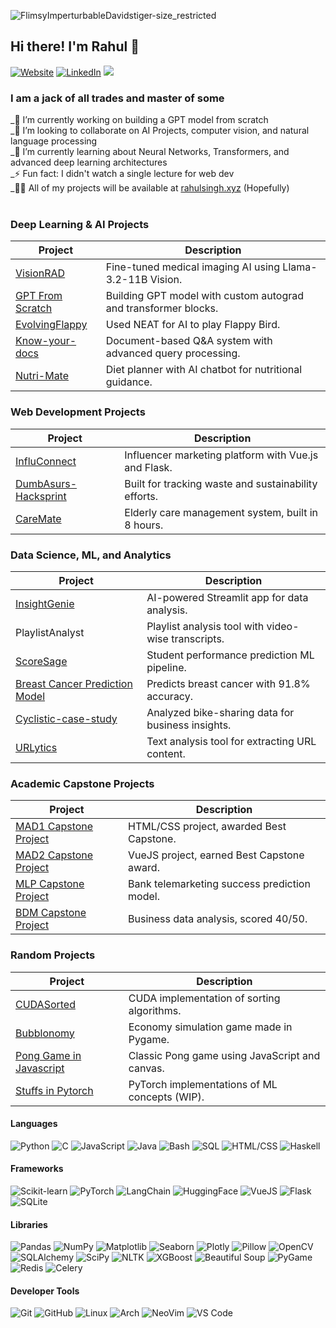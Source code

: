 ![FlimsyImperturbableDavidstiger-size_restricted](https://github.com/Rahul-1337/Rahul-1337/assets/137313478/5e740ac0-64af-49a5-a32f-1cf91548e519)

## Hi there! I'm Rahul 👋

[![Website](https://img.shields.io/badge/Portfolio-rahulsingh.xyz-blue?style=flat-square)](https://rahulsingh.xyz)  [![LinkedIn](https://img.shields.io/badge/LinkedIn-Connect-blue?style=flat-square&logo=linkedin)](https://linkedin.com/in/azeebneuron)
![](https://komarev.com/ghpvc/?username=azeebneuron&style=flat-square)



### I am a jack of all trades and master of some

<!--![Running cartoon](https://user-images.githubusercontent.com/74038190/212747107-5b654ba5-31c6-4366-b42b-51b822e9bc52.gif) -->


_🔭 I’m currently working on building a GPT model from scratch <br>
_👯 I’m looking to collaborate on AI Projects, computer vision, and natural language processing <br>
_🌱 I’m currently learning about Neural Networks, Transformers, and advanced deep learning architectures<br>
_⚡ Fun fact: I didn't watch a single lecture for web dev<br>
_👨‍💻 All of my projects will be available at [rahulsingh.xyz](https://www.rahulsingh.xyz/) (Hopefully) <br>
<br>

### **Deep Learning & AI Projects**  
| Project | Description |  
|---------|-------------|  
| [VisionRAD](https://github.com/azeebneuron/VisionRAD) | Fine-tuned medical imaging AI using Llama-3.2-11B Vision. |  
| [GPT From Scratch](https://github.com/azeebneuron/GPTFromScratch) | Building GPT model with custom autograd and transformer blocks. |  
| [EvolvingFlappy](https://github.com/azeebneuron/EvolvingFlappy) | Used NEAT for AI to play Flappy Bird. |  
| [Know-your-docs](https://github.com/azeebneuron/Know-your-docs) | Document-based Q&A system with advanced query processing. |  
| [Nutri-Mate](https://github.com/azeebneuron/NutriMate) | Diet planner with AI chatbot for nutritional guidance. |  

### **Web Development Projects**  
| Project | Description |  
|---------|-------------|  
| [InfluConnect](https://github.com/azeebneuron/InfluConnect) | Influencer marketing platform with Vue.js and Flask. |  
| [DumbAsurs-Hacksprint](https://github.com/azeebneuron/DumbAsurs-Hacksprint) | Built for tracking waste and sustainability efforts. |  
| [CareMate](https://github.com/azeebneuron/CareMate) | Elderly care management system, built in 8 hours. |  

### **Data Science, ML, and Analytics**  
| Project | Description |  
|---------|-------------|  
| [InsightGenie](https://github.com/azeebneuron/InsightGenie) | AI-powered Streamlit app for data analysis. |  
| PlaylistAnalyst | Playlist analysis tool with video-wise transcripts. |  
| [ScoreSage](https://github.com/azeebneuron/ScoreSage) | Student performance prediction ML pipeline. |  
| [Breast Cancer Prediction Model](https://github.com/azeebneuron/Breast-Cancer-prediction-model) | Predicts breast cancer with 91.8% accuracy. |  
| [Cyclistic-case-study](https://github.com/azeebneuron/Cyclistic-case-study) | Analyzed bike-sharing data for business insights. |  
| [URLytics](https://github.com/azeebneuron/URLytics) | Text analysis tool for extracting URL content. |  

### **Academic Capstone Projects**  
| Project | Description |  
|---------|-------------|  
| [MAD1 Capstone Project](https://github.com/azeebneuron/MAD1-Project) | HTML/CSS project, awarded Best Capstone. |  
| [MAD2 Capstone Project](https://github.com/azeebneuron/InfluConnect) | VueJS project, earned Best Capstone award. |  
| [MLP Capstone Project](https://github.com/azeebneuron/MLPCapstone) | Bank telemarketing success prediction model. |  
| [BDM Capstone Project](https://github.com/azeebneuron/BDMCapstone) | Business data analysis, scored 40/50. |  

### **Random Projects**  
| Project | Description |  
|---------|-------------|  
| [CUDASorted](https://github.com/azeebneuron/CUDASorted) | CUDA implementation of sorting algorithms. |  
| [Bubblonomy](https://github.com/azeebneuron/ggj-2025) | Economy simulation game made in Pygame. |  
| [Pong Game in Javascript]() | Classic Pong game using JavaScript and canvas. |  
| [Stuffs in Pytorch]() | PyTorch implementations of ML concepts (WIP). |  

#### **Languages**
![Python](https://img.shields.io/badge/Python-3776AB?style=for-the-badge&logo=python&logoColor=white)
![C](https://img.shields.io/badge/C-00599C?style=for-the-badge&logo=c&logoColor=white)
![JavaScript](https://img.shields.io/badge/JavaScript-F7DF1E?style=for-the-badge&logo=javascript&logoColor=black)
![Java](https://img.shields.io/badge/Java-ED8B00?style=for-the-badge&logo=openjdk&logoColor=white)
![Bash](https://img.shields.io/badge/Bash-4EAA25?style=for-the-badge&logo=gnu-bash&logoColor=white)
![SQL](https://img.shields.io/badge/SQL-4479A1?style=for-the-badge&logo=mysql&logoColor=white)
![HTML/CSS](https://img.shields.io/badge/HTML5-E34F26?style=for-the-badge&logo=html5&logoColor=white)
![Haskell](https://img.shields.io/badge/Haskell-5D4F85?style=for-the-badge&logo=haskell&logoColor=white)

#### **Frameworks**
![Scikit-learn](https://img.shields.io/badge/Scikit_Learn-F7931E?style=for-the-badge&logo=scikit-learn&logoColor=white)
![PyTorch](https://img.shields.io/badge/PyTorch-EE4C2C?style=for-the-badge&logo=pytorch&logoColor=white)
![LangChain](https://img.shields.io/badge/LangChain-000000?style=for-the-badge&logo=langchain&logoColor=white)
![HuggingFace](https://img.shields.io/badge/HuggingFace-FFD21E?style=for-the-badge&logo=huggingface&logoColor=black)
![VueJS](https://img.shields.io/badge/Vue.js-4FC08D?style=for-the-badge&logo=vue.js&logoColor=white)
![Flask](https://img.shields.io/badge/Flask-000000?style=for-the-badge&logo=flask&logoColor=white)
![SQLite](https://img.shields.io/badge/SQLite-003B57?style=for-the-badge&logo=sqlite&logoColor=white)

#### **Libraries**
![Pandas](https://img.shields.io/badge/Pandas-150458?style=for-the-badge&logo=pandas&logoColor=white)
![NumPy](https://img.shields.io/badge/NumPy-013243?style=for-the-badge&logo=numpy&logoColor=white)
![Matplotlib](https://img.shields.io/badge/Matplotlib-11557C?style=for-the-badge&logo=matplotlib&logoColor=white)
![Seaborn](https://img.shields.io/badge/Seaborn-896ff0?style=for-the-badge&logo=seaborn&logoColor=white)
![Plotly](https://img.shields.io/badge/Plotly-3D4CFF?style=for-the-badge&logo=plotly&logoColor=white)
![Pillow](https://img.shields.io/badge/Pillow-003A57?style=for-the-badge&logo=pillow&logoColor=white)
![OpenCV](https://img.shields.io/badge/OpenCV-5C3D1B?style=for-the-badge&logo=opencv&logoColor=white)
![SQLAlchemy](https://img.shields.io/badge/SQLAlchemy-6B1E2B?style=for-the-badge&logo=sqlalchemy&logoColor=white)
![SciPy](https://img.shields.io/badge/SciPy-8CAAE6?style=for-the-badge&logo=scipy&logoColor=white)
![NLTK](https://img.shields.io/badge/NLTK-FFD21E?style=for-the-badge&logo=nltk&logoColor=white)
![XGBoost](https://img.shields.io/badge/XGBoost-3776AB?style=for-the-badge&logo=xgboost&logoColor=white)
![Beautiful Soup](https://img.shields.io/badge/Beautiful_Soup-000000?style=for-the-badge&logo=beautifulsoup&logoColor=white)
![PyGame](https://img.shields.io/badge/PyGame-FF7F00?style=for-the-badge&logo=pygame&logoColor=white)
![Redis](https://img.shields.io/badge/Redis-DC382D?style=for-the-badge&logo=redis&logoColor=white)
![Celery](https://img.shields.io/badge/Celery-37814A?style=for-the-badge&logo=celery&logoColor=white)

#### **Developer Tools**
![Git](https://img.shields.io/badge/Git-F05032?style=for-the-badge&logo=git&logoColor=white)
![GitHub](https://img.shields.io/badge/GitHub-181717?style=for-the-badge&logo=github&logoColor=white)
![Linux](https://img.shields.io/badge/Linux-FCC624?style=for-the-badge&logo=linux&logoColor=black)
![Arch](https://img.shields.io/badge/Arch_Linux-1793D1?style=for-the-badge&logo=arch-linux&logoColor=white)
![NeoVim](https://img.shields.io/badge/NeoVim-57A143?style=for-the-badge&logo=neovim&logoColor=white)
![VS Code](https://img.shields.io/badge/VS_Code-007ACC?style=for-the-badge&logo=visual-studio-code&logoColor=white)
























